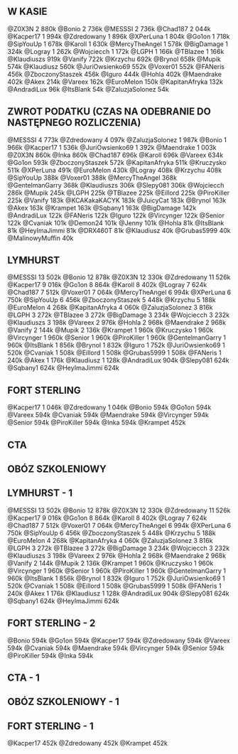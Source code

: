 ## W KASIE
@Z0X3N 2 880k
@Bonio 2 736k
@MESSSI 2 736k
@Chad187 2 044k
@Kacper17 1 994k
@Zdredowany 1 896k
@XPerLuna 1 804k
@Go1on 1 718k
@SipYouUp 1 678k
@Karoll 1 630k
@MercyTheAngel 1 578k
@BigDamage 1 324k
@Logray 1 262k
@Wojciecch 1 172k
@LGPH 1 166k
@TBlazee 1 166k
@Klaudiuszs 919k
@Vanify 722k
@Krzychu 692k
@Brynol 658k
@Mupik 574k
@Klaudiusz 560k
@JuriOwsienko69 552k
@Voxer01 552k
@FANeris 456k
@ZboczonyStaszek 456k
@Iguro 444k
@Hohla 402k
@Maendrake 402k
@Akex 214k
@Vareex 162k
@EuroMelon 150k
@KapitanAfryka 132k
@AndradiLux 96k
@ItsBlank 54k
@ZaluzjaSolonez 54k

## ZWROT PODATKU (CZAS NA ODEBRANIE DO NASTĘPNEGO ROZLICZENIA)
@MESSSI 4 773k
@Zdredowany 4 097k
@ZaluzjaSolonez 1 987k
@Bonio 1 966k
@Kacper17 1 536k
@JuriOwsienko69 1 392k
@Maendrake 1 003k
@Z0X3N 860k
@Inka 860k
@Chad187 696k
@Karoll 696k
@Vareex 634k
@Go1on 593k
@ZboczonyStaszek 572k
@KapitanAfryka 511k
@Kruczysko 511k
@XPerLuna 491k
@EuroMelon 430k
@Logray 408k
@Krzychu 408k
@SipYouUp 388k
@Voxer01 388k
@MercyTheAngel 368k
@GentelmanGarry 368k
@Klaudiuszs 306k
@Slepy081 306k
@Wojciecch 286k
@Mupik 245k
@LGPH 225k
@TBlazee 225k
@Eillord 225k
@PiroKiller 225k
@Vanify 183k
@KCAKakaKACYK 183k
@JuicyCat 183k
@Brynol 163k
@Akex 163k
@Krampet 163k
@Sqbany1 163k
@BigDamage 142k
@AndradiLux 122k
@FANeris 122k
@Iguro 122k
@Vircynger 122k
@Senior 122k
@Cvaniak 101k
@Demon24 101k
@Jenny 101k
@Hohla 81k
@ItsBlank 81k
@HeyImaJimmi 81k
@DRX460T 81k
@Klaudiusz 40k
@Grubas5999 40k
@MalinowyMuffin 40k

## LYMHURST
@MESSSI 13 502k
@Bonio 12 878k
@Z0X3N 12 330k
@Zdredowany 11 526k
@Kacper17 9 016k
@Go1on 8 864k
@Karoll 8 402k
@Logray 7 624k
@Chad187 7 512k
@Voxer01 7 064k
@MercyTheAngel 6 994k
@XPerLuna 6 750k
@SipYouUp 6 456k
@ZboczonyStaszek 5 448k
@Krzychu 5 188k
@EuroMelon 4 268k
@KapitanAfryka 4 060k
@ZaluzjaSolonez 3 816k
@LGPH 3 272k
@TBlazee 3 272k
@BigDamage 3 234k
@Wojciecch 3 232k
@Klaudiuszs 3 198k
@Vareex 2 976k
@Hohla 2 968k
@Maendrake 2 968k
@Vanify 2 144k
@Mupik 2 136k
@Krampet 1 960k
@Kruczysko 1 960k
@Vircynger 1 960k
@Senior 1 960k
@PiroKiller 1 960k
@GentelmanGarry 1 960k
@ItsBlank 1 856k
@Brynol 1 832k
@Iguro 1 752k
@JuriOwsienko69 1 520k
@Cvaniak 1 508k
@Eillord 1 508k
@Grubas5999 1 508k
@FANeris 1 240k
@Akex 1 176k
@Klaudiusz 1 128k
@AndradiLux 904k
@Slepy081 624k
@Sqbany1 624k
@HeyImaJimmi 624k

## FORT STERLING
@Kacper17 1 046k
@Zdredowany 1 046k
@Bonio 594k
@Go1on 594k
@Vareex 594k
@Cvaniak 594k
@Maendrake 594k
@Vircynger 594k
@Senior 594k
@PiroKiller 594k
@Inka 594k
@Krampet 452k

## CTA

## OBÓZ SZKOLENIOWY

## LYMHURST - 1
@MESSSI 13 502k
@Bonio 12 878k
@Z0X3N 12 330k
@Zdredowany 11 526k
@Kacper17 9 016k
@Go1on 8 864k
@Karoll 8 402k
@Logray 7 624k
@Chad187 7 512k
@Voxer01 7 064k
@MercyTheAngel 6 994k
@XPerLuna 6 750k
@SipYouUp 6 456k
@ZboczonyStaszek 5 448k
@Krzychu 5 188k
@EuroMelon 4 268k
@KapitanAfryka 4 060k
@ZaluzjaSolonez 3 816k
@LGPH 3 272k
@TBlazee 3 272k
@BigDamage 3 234k
@Wojciecch 3 232k
@Klaudiuszs 3 198k
@Vareex 2 976k
@Hohla 2 968k
@Maendrake 2 968k
@Vanify 2 144k
@Mupik 2 136k
@Krampet 1 960k
@Kruczysko 1 960k
@Vircynger 1 960k
@Senior 1 960k
@PiroKiller 1 960k
@GentelmanGarry 1 960k
@ItsBlank 1 856k
@Brynol 1 832k
@Iguro 1 752k
@JuriOwsienko69 1 520k
@Cvaniak 1 508k
@Eillord 1 508k
@Grubas5999 1 508k
@FANeris 1 240k
@Akex 1 176k
@Klaudiusz 1 128k
@AndradiLux 904k
@Slepy081 624k
@Sqbany1 624k
@HeyImaJimmi 624k

## FORT STERLING - 2
@Bonio 594k
@Go1on 594k
@Kacper17 594k
@Zdredowany 594k
@Vareex 594k
@Cvaniak 594k
@Maendrake 594k
@Vircynger 594k
@Senior 594k
@PiroKiller 594k
@Inka 594k

## CTA - 1

## OBÓZ SZKOLENIOWY - 1

## FORT STERLING - 1
@Kacper17 452k
@Zdredowany 452k
@Krampet 452k

